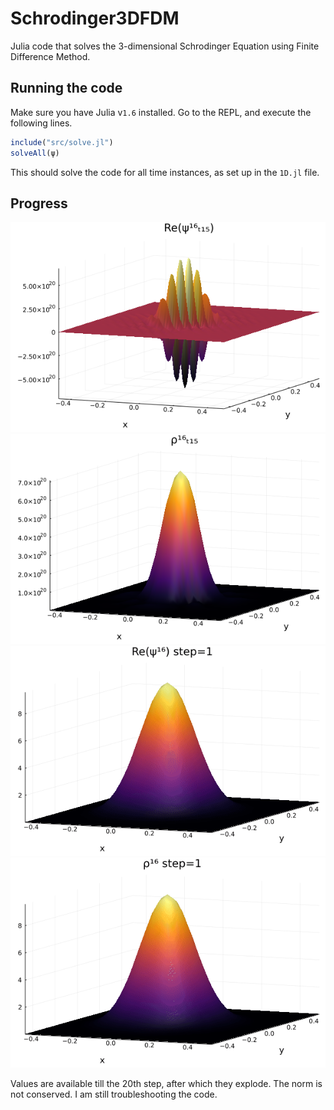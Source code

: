 # Schrodinger3DFDM
Julia code that solves the 3-dimensional Schrodinger Equation using Finite Difference Method.

## Running the code
Make sure you have Julia v`1.6` installed. Go to the REPL, and execute the following lines.

```julia
include("src/solve.jl")
solveAll(ψ)
```

This should solve the code for all time instances, as set up in the `1D.jl` file. 
## Progress
![](assets/plot_92.png)
![](assets/plot_100.png)
![](assets/psi_plot_106.gif)
![](assets/rho_plot_107.gif)

Values are available till the 20th step, after which they explode. The norm is not conserved. I am still troubleshooting the code.
